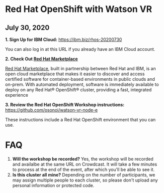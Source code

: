 # Red Hat OpenShift with Watson VR
## July 30, 2020

**1. Sign Up for IBM Cloud:** https://ibm.biz/rhos-20200730

You can also log in at this URL if you already have an IBM Cloud account.

**2. Check Out [Red Hat Marketplace](https://ibm.biz/rhos-20200730)**

[Red Hat Marketplace](https://ibm.biz/BdqhS6), built in partnership between Red Hat and IBM, is an open cloud marketplace that makes it easier to discover and access certified software for container-based environments in public clouds and on-prem. With automated deployment, software is immediately available to deploy on any Red Hat® OpenShift® cluster, providing a fast, integrated experience

**3. Review the Red Hat OpenShift Workshop instructions:** https://github.com/osonoi/watson-vr-node-e

These instructions include a Red Hat OpenShift environment that you can use.

# FAQ

1. **Will the workshop be recorded?** Yes, the workshop will be recorded and availalbe at the same URL on Crowdcast. It will take a few minutes to process at the end of the event, after which you'll be able to see it.
1. **Is this cluster all mine?** Depending on the number of participants, we may assign multiple people to each cluster, so please don't upload any personal information or protected code.
